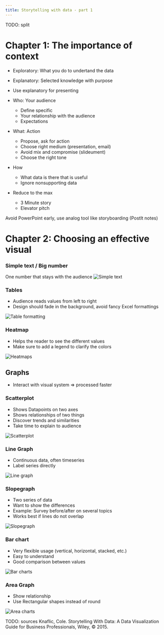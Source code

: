 ```yaml
---
title: Storytelling with data - part 1
---
```


TODO: split

# Chapter 1: The importance of context

- Exploratory: What you do to undertand the data
- Explanatory: Selected knowledge with purpose
- Use explanatory for presenting

- Who: Your audience
  - Define specific
  - Your relationship with the audience
  - Expectations
- What: Action
  - Propose, ask for action
  - Choose right medium (presentation, email)
  - Avoid mix and compromise (slideument)
  - Choose the right tone
- How
  - What data is there that is useful
  - Ignore nonsupporting data

- Reduce to the max
  - 3 Minute story
  - Elevator pitch

Avoid PowerPoint early, use analog tool like storyboarding (PostIt notes)

# Chapter 2: Choosing an effective visual
### Simple text / Big number
One number that stays with the audience
![Simple text](/assets/storytelling_with_data/big_number.png)

### Tables
- Audience reads values from left to right
- Design should fade in the background, avoid fancy Excel formattings

![Table formatting](/assets/storytelling_with_data/tables.png)

### Heatmap
- Helps the reader to see the different values
- Make sure to add a legend to clarify the colors

![Heatmaps](/assets/storytelling_with_data/heatmaps.png)

## Graphs
- Interact with visual system => processed faster

### Scatterplot
- Shows Datapoints on two axes
- Shows relationships of two things
- Discover trends and similarities
- Take time to explain to audience

![Scatterplot](/assets/storytelling_with_data/scatterplot.png)

### Line Graph
- Continuous data, often timeseries
- Label series directly

![Line graph](/assets/storytelling_with_data/linegraph.png)

### Slopegraph
- Two series of data
- Want to show the differences
- Example: Survey before/after on several topics
- Works best if lines do not overlap

![Slopegraph](/assets/storytelling_with_data/slopegraph.png)

### Bar chart
- Very flexible usage (vertical, horizontal, stacked, etc.)
- Easy to understand
- Good comparison between values

![Bar charts](/assets/storytelling_with_data/bar_charts.png)

### Area Graph
- Show relationship
- Use Rectangular shapes instead of round

![Area charts](/assets/storytelling_with_data/areagraph.png)


TODO: sources
Knaflic, Cole. Storytelling With Data: A Data Visualization Guide for Business Professionals, Wiley, © 2015.

